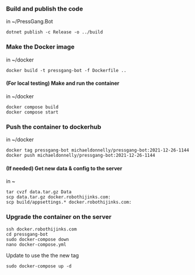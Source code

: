 ### Build and publish the code

in ~/PressGang.Bot
```
dotnet publish -c Release -o ../build
```

### Make the Docker image 

in ~/docker
```
docker build -t pressgang-bot -f Dockerfile ..
```

#### (For local testing) Make and run the container 

in ~/docker
```
docker compose build
docker compose start
```

### Push the container to dockerhub 

in ~/docker
```
docker tag pressgang-bot michaeldonnelly/pressgang-bot:2021-12-26-1144
docker push michaeldonnelly/pressgang-bot:2021-12-26-1144
```

#### (If needed) Get new data & config to the server 

in ~
```
tar cvzf data.tar.gz Data
scp data.tar.gz docker.robothijinks.com:
scp build/appsettings.* docker.robothijinks.com:
```

### Upgrade the container on the server

```
ssh docker.robothijinks.com
cd pressgang-bot
sudo docker-compose down
nano docker-compose.yml
```
Update to use the the new tag
```
sudo docker-compose up -d
```

